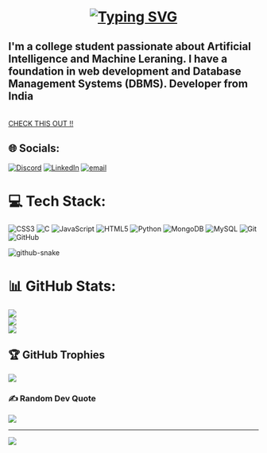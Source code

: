 <h1 align="center"><a href="https://git.io/typing-svg"><img src="https://readme-typing-svg.herokuapp.com?font=Aoboshi+One&size=21&duration=2000&pause=1000&color=A051FF&width=435&lines=Hi+There+!;I'm+Shivam+Pundir+" alt="Typing SVG" /></a><br>
</h1>



  <h2>I'm a college student passionate about Artificial Intelligence and Machine Leraning. I have a foundation in web development and Database Management Systems (DBMS).
    Developer from India</h2><br>
    <a align="center" href="https://-----------portfolio dal -----/">CHECK THIS OUT !!</a>


## 🌐 Socials:
[![Discord](https://img.shields.io/badge/Discord-%237289DA.svg?logo=discord&logoColor=white)](https://discord.gg/shishi_08825) 
[![LinkedIn](https://img.shields.io/badge/LinkedIn-%230077B5.svg?logo=linkedin&logoColor=white)](www.linkedin.com/in/shivam-pundir-2940962a5)
[![email](https://img.shields.io/badge/Email-D14836?logo=gmail&logoColor=white)](mailto:shivampundir2859@gmaill.com) 

# 💻 Tech Stack:
![CSS3](https://img.shields.io/badge/css3-%231572B6.svg?style=for-the-badge&logo=css3&logoColor=white) ![C](https://img.shields.io/badge/c-%2300599C.svg?style=for-the-badge&logo=c&logoColor=white) ![JavaScript](https://img.shields.io/badge/javascript-%23323330.svg?style=for-the-badge&logo=javascript&logoColor=%23F7DF1E) ![HTML5](https://img.shields.io/badge/html5-%23E34F26.svg?style=for-the-badge&logo=html5&logoColor=white) ![Python](https://img.shields.io/badge/python-3670A0?style=for-the-badge&logo=python&logoColor=ffdd54) ![MongoDB](https://img.shields.io/badge/MongoDB-%234ea94b.svg?style=for-the-badge&logo=mongodb&logoColor=white) ![MySQL](https://img.shields.io/badge/mysql-4479A1.svg?style=for-the-badge&logo=mysql&logoColor=white) ![Git](https://img.shields.io/badge/git-%23F05033.svg?style=for-the-badge&logo=git&logoColor=white) ![GitHub](https://img.shields.io/badge/github-%23121011.svg?style=for-the-badge&logo=github&logoColor=white)

<img alt="github-snake" src="https://raw.githubusercontent.com/tobiasmeyhoefer/tobiasmeyhoefer/output/github-snake.svg" style="visibility: visible; max-width: 100%;">




# 📊 GitHub Stats:
![](https://github-readme-stats.vercel.app/api?username=ShivamPundir2859&theme=dark&hide_border=false&include_all_commits=true&count_private=false)<br/>
![](https://nirzak-streak-stats.vercel.app/?user=ShivamPundir2859&theme=dark&hide_border=false)<br/>
![](https://github-readme-stats.vercel.app/api/top-langs/?username=ShivamPundir2859&theme=dark&hide_border=false&include_all_commits=true&count_private=false&layout=compact)

## 🏆 GitHub Trophies
![](https://github-profile-trophy.vercel.app/?username=ShivamPundir2859&theme=radical&no-frame=false&no-bg=true&margin-w=4)

### ✍️ Random Dev Quote
![](https://quotes-github-readme.vercel.app/api?type=horizontal&theme=radical)

---
[![](https://visitcount.itsvg.in/api?id=ShivamPundir2859&icon=0&color=0)](https://visitcount.itsvg.in)

